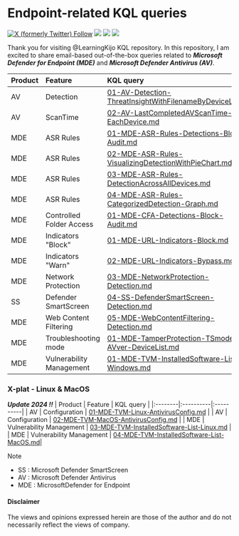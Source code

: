 # Endpoint-related KQL queries
<a href="https://twitter.com/kj_ninja25"><img alt="X (formerly Twitter) Follow" src="https://img.shields.io/twitter/follow/kj_ninja25"></a>
<a href="https://www.linkedin.com/in/kijo-girardi/"><img src="https://img.shields.io/badge/-Linkedin-0077B5.svg?logo=linkedin&style=popout"></a>
<a href="https://learn.microsoft.com/en-us/azure/data-explorer/kusto/query/"><img src="https://img.shields.io/badge/Azure-KQL-00B2FF.svg?logo=microsoftazure&style=popout"></a>
<a href="https://learn.microsoft.com/en-us/azure/data-explorer/kusto/query/"><img src="https://img.shields.io/badge/Azure%20Data%20Explorer-%230078D4.svg?&style=popout&logo=azure%20data%20explorer&logoColor=white"/></a>

Thank you for visiting @LearningKijo KQL repository. 
In this repository, I am excited to share email-based out-of-the-box queries related to ***Microsoft Defender for Endpoint (MDE)*** and ***Microsoft Defender Antivirus (AV)***.

| Product | Feature   | KQL query |
|:--------|:----------|:----------|
| AV      | Detection | [01-AV-Detection-ThreatInsightWithFilenameByDeviceList.md](https://github.com/LearningKijo/KQL/blob/main/KQL-XDR-Hunting/Endpoint-Microsoft-Defender-for-Endpoint/MDE-Query-Repository/01-AV-Detection-ThreatInsightWithFilenameByDeviceList.md) |
| AV      | ScanTime  | [02-AV-LastCompletedAVScanTime-For-EachDevice.md](https://github.com/LearningKijo/KQL/blob/main/KQL-XDR-Hunting/Endpoint-Microsoft-Defender-for-Endpoint/MDE-Query-Repository/02-AV-LastCompletedAVScanTime-For-EachDevice.md) |
| MDE     | ASR Rules | [01-MDE-ASR-Rules-Detections-Block-Audit.md](https://github.com/LearningKijo/KQL/blob/main/KQL-XDR-Hunting/Endpoint-Microsoft-Defender-for-Endpoint/MDE-Query-Repository/01-MDE-ASR-Rules-Detections-Block-Audit.md) |
| MDE     | ASR Rules | [02-MDE-ASR-Rules-VisualizingDetectionWithPieChart.md](https://github.com/LearningKijo/KQL/blob/main/KQL-XDR-Hunting/Endpoint-Microsoft-Defender-for-Endpoint/MDE-Query-Repository/02-MDE-ASR-Rules-VisualizingDetectionWithPieChart.md) |
| MDE     | ASR Rules | [03-MDE-ASR-Rules-DetectionAcrossAllDevices.md](https://github.com/LearningKijo/KQL/blob/main/KQL-XDR-Hunting/Endpoint-Microsoft-Defender-for-Endpoint/MDE-Query-Repository/03-MDE-ASR-Rules-DetectionAcrossAllDevices.md) |
| MDE     | ASR Rules | [04-MDE-ASR-Rules-CategorizedDetection-Graph.md](https://github.com/LearningKijo/KQL/blob/main/KQL-XDR-Hunting/Endpoint-Microsoft-Defender-for-Endpoint/MDE-Query-Repository/04-MDE-ASR-Rules-CategorizedDetection-Graph.md) |
| MDE     | Controlled Folder Access | [01-MDE-CFA-Detections-Block-Audit.md](https://github.com/LearningKijo/KQL/blob/main/KQL-XDR-Hunting/Endpoint-Microsoft-Defender-for-Endpoint/MDE-Query-Repository/01-MDE-CFA-Detections-Block-Audit.md) |
| MDE     | Indicators "Block" | [01-MDE-URL-Indicators-Block.md](https://github.com/LearningKijo/KQL/blob/main/KQL-XDR-Hunting/Endpoint-Microsoft-Defender-for-Endpoint/MDE-Query-Repository/01-MDE-URL-Indicators-Block.md) | 
| MDE     | Indicators "Warn"  | [02-MDE-URL-Indicators-Bypass.md](https://github.com/LearningKijo/KQL/blob/main/KQL-XDR-Hunting/Endpoint-Microsoft-Defender-for-Endpoint/MDE-Query-Repository/02-MDE-URL-Indicators-Bypass.md) |
| MDE     | Network Protection | [03-MDE-NetworkProtection-Detection.md](https://github.com/LearningKijo/KQL/blob/main/KQL-XDR-Hunting/Endpoint-Microsoft-Defender-for-Endpoint/MDE-Query-Repository/03-MDE-NetworkProtection-Detection.md)
| SS      | Defender SmartScreen  | [04-SS-DefenderSmartScreen-Detection.md](https://github.com/LearningKijo/KQL/blob/main/KQL-XDR-Hunting/Endpoint-Microsoft-Defender-for-Endpoint/MDE-Query-Repository/04-SS-DefenderSmartScreen-Detection.md)
| MDE     | Web Content Filtering | [05-MDE-WebContentFiltering-Detection.md](https://github.com/LearningKijo/KQL/blob/main/KQL-XDR-Hunting/Endpoint-Microsoft-Defender-for-Endpoint/MDE-Query-Repository/05-MDE-WebContentFiltering-Detection.md)
| MDE     | Troubleshooting mode  | [01-MDE-TamperProtection-TSmode-AVver-DeviceList.md](https://github.com/LearningKijo/KQL/blob/main/KQL-XDR-Hunting/Endpoint-Microsoft-Defender-for-Endpoint/MDE-Query-Repository/01-MDE-TamperProtection-TSmode-AVver-DeviceList.md) |
| MDE     | Vulnerability Management | [01-MDE-TVM-InstalledSoftware-List-Windows.md](https://github.com/LearningKijo/KQL/blob/main/KQL-XDR-Hunting/Endpoint-Microsoft-Defender-for-Endpoint/MDE-Query-Repository/01-MDE-TVM-InstalledSoftware-List-Windows.md) |

### X-plat - Linux & MacOS
***Update 2024 !!***
| Product | Feature   | KQL query |
|:--------|:----------|:----------|
| AV      | Configuration | [01-MDE-TVM-Linux-AntivirusConfig.md](https://github.com/LearningKijo/KQL/blob/main/KQL-XDR-Hunting/Endpoint-Microsoft-Defender-for-Endpoint/MDE-Query-Repository/01-MDE-TVM-Linux-AntivirusConfig.md) |
| AV      | Configuration | [02-MDE-TVM-MacOS-AntivirusConfig.md](https://github.com/LearningKijo/KQL/blob/main/KQL-XDR-Hunting/Endpoint-Microsoft-Defender-for-Endpoint/MDE-Query-Repository/02-MDE-TVM-MacOS-AntivirusConfig.md) |
| MDE     | Vulnerability Management | [03-MDE-TVM-InstalledSoftware-List-Linux.md](https://github.com/LearningKijo/KQL/blob/main/KQL-XDR-Hunting/Endpoint-Microsoft-Defender-for-Endpoint/MDE-Query-Repository/03-MDE-TVM-InstalledSoftware-List-Linux.md) |
| MDE     | Vulnerability Management | [04-MDE-TVM-InstalledSoftware-List-MacOS.md](https://github.com/LearningKijo/KQL/blob/main/KQL-XDR-Hunting/Endpoint-Microsoft-Defender-for-Endpoint/MDE-Query-Repository/04-MDE-TVM-InstalledSoftware-List-MacOS.md)|

> [!Note]
> - SS : Microsoft Defender SmartScreen
> - AV : Microsoft Defender Antivirus
> - MDE : MicrosoftDefender for Endpoint

#### Disclaimer
The views and opinions expressed herein are those of the author and do not necessarily reflect the views of company.

